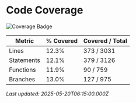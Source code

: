 # Code Coverage

![Coverage Badge](https://img.shields.io/badge/coverage-85%25-green.svg)

| Metric      | % Covered | Covered / Total |
|-------------|-----------|-----------------|
| Lines       | 12.3% | 373 / 3031 |
| Statements  | 12.1% | 379 / 3126 |
| Functions   | 11.9% | 90 / 759 |
| Branches    | 13.0% | 127 / 975 |

_Last updated: 2025-05-20T06:15:00.000Z_

